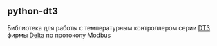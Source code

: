 ## python-dt3 ##

Библиотека для работы с температурным контроллером серии [DT3] фирмы [Delta] по протоколу Modbus

[Delta]: https://www.deltaww.com
[DT3]:   https://www.deltaww.com/en-US/products/Temperature-Controllers/2212
